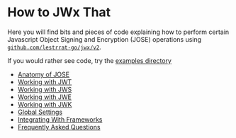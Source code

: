 # How to JWx That

Here you will find bits and pieces of code explaining how to perform certain Javascript Object Signing and Encryption (JOSE) operations using [`github.com/lestrrat-go/jwx/v2`](https://github.com/lestrrat-go/jwx/tree/v2).

If you would rather see code, try the [examples directory](../examples)

* [Anatomy of JOSE](./00-anatomy.md)
* [Working with JWT](./01-jwt.md)
* [Working with JWS](./02-jws.md)
* [Working with JWE](./03-jwe.md)
* [Working with JWK](./04-jwk.md)
* [Global Settings](./20-global-settings.md)
* [Integrating With Frameworks](./21-frameworks.md)
* [Frequently Asked Questions](./99-faq.md)
